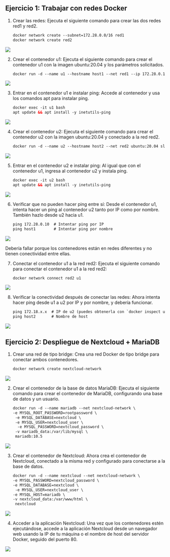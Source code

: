 ## Ejercicio 1: Trabajar con redes Docker

1. Crear las redes: Ejecuta el siguiente comando para crear las dos redes red1 y red2.

    ```html
    docker network create --subnet=172.28.0.0/16 red1
    docker network create red2
    ```

![](imagenes/Actividad4/Imagen1.png)

2. Crear el contenedor u1: Ejecuta el siguiente comando para crear el contenedor u1 con la imagen ubuntu:20.04 y los parámetros solicitados.

    ```html
    docker run -d --name u1 --hostname host1 --net red1 --ip 172.28.0.10 ubuntu:20.04 sleep infinity
    ```

![](imagenes/Actividad4/Imagen2.png)

3. Entrar en el contenedor u1 e instalar ping: Accede al contenedor y usa los comandos apt para instalar ping.

    ```html
    docker exec -it u1 bash
    apt update && apt install -y inetutils-ping
    ```

![](imagenes/Actividad4/Imagen3.png)

4. Crear el contenedor u2: Ejecuta el siguiente comando para crear el contenedor u2 con la imagen ubuntu:20.04 y conectado a la red red2.

    ```html
    docker run -d --name u2 --hostname host2 --net red2 ubuntu:20.04 sleep infinity
    ```

![](imagenes/Actividad4/Imagen4.png)

5. Entrar en el contenedor u2 e instalar ping: Al igual que con el contenedor u1, ingresa al contenedor u2 y instala ping.

    ```html
    docker exec -it u2 bash
    apt update && apt install -y inetutils-ping
    ```

![](imagenes/Actividad4/Imagen5.png)

6. Verificar que no pueden hacer ping entre sí: Desde el contenedor u1, intenta hacer un ping al contenedor u2 tanto por IP como por nombre. También hazlo desde u2 hacia u1.

    ```html
    ping 172.28.0.10  # Intentar ping por IP
    ping host1        # Intentar ping por nombre
    ```

![](imagenes/Actividad4/Imagen6.png)

Debería fallar porque los contenedores están en redes diferentes y no tienen conectividad entre ellas.

7. Conectar el contenedor u1 a la red red2: Ejecuta el siguiente comando para conectar el contenedor u1 a la red red2:

    ```html
    docker network connect red2 u1
    ```

![](imagenes/Actividad4/Imagen7.png)

8. Verificar la conectividad después de conectar las redes: Ahora intenta hacer ping desde u1 a u2 por IP y por nombre, y debería funcionar.

    ```html
    ping 172.18.x.x  # IP de u2 (puedes obtenerla con `docker inspect u2`) ip:172.28.0.2
    ping host2       # Nombre de host
    ```

![](imagenes/Actividad4/Imagen8.png)


## Ejercicio 2: Despliegue de Nextcloud + MariaDB

1. Crear una red de tipo bridge: Crea una red Docker de tipo bridge para conectar ambos contenedores.

    ```html
    docker network create nextcloud-network
    ```

![](imagenes/Actividad4/Imagen9.png)

2. Crear el contenedor de la base de datos MariaDB: Ejecuta el siguiente comando para crear el contenedor de MariaDB, configurando una base de datos y un usuario.

    ```html
    docker run -d --name mariadb --net nextcloud-network \
    -e MYSQL_ROOT_PASSWORD=rootpassword \
     -e MYSQL_DATABASE=nextcloud \
     -e MYSQL_USER=nextcloud_user \
      -e MYSQL_PASSWORD=nextcloud_password \
     -v mariadb_data:/var/lib/mysql \
     mariadb:10.5
    ```

![](imagenes/Actividad4/Imagen10.png)

3. Crear el contenedor de Nextcloud: Ahora crea el contenedor de Nextcloud, conectado a la misma red y configurado para conectarse a la base de datos.

    ```html
    docker run -d --name nextcloud --net nextcloud-network \
    -e MYSQL_PASSWORD=nextcloud_password \
    -e MYSQL_DATABASE=nextcloud \
     -e MYSQL_USER=nextcloud_user \
    -e MYSQL_HOST=mariadb \
    -v nextcloud_data:/var/www/html \
     nextcloud
    ```

![](imagenes/Actividad4/Imagen11.png)

4. Acceder a la aplicación Nextcloud: Una vez que los contenedores estén ejecutándose, accede a la aplicación Nextcloud desde un navegador web usando la IP de tu máquina o el nombre de host del servidor Docker, seguido del puerto 80.

![](imagenes/Actividad4/Imagen12.png)